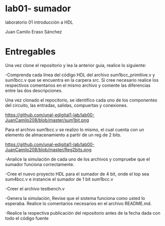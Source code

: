 # lab01- sumador 
laboratorio 01 introducción a HDL

Juan Camilo Eraso Sánchez

# Entregables

Una vez clone el repositorio y lea la anterior guia, realice lo siguiente:

-Comprenda cada línea del código HDL del archivo sum1bcc_primitive.v y sum1bcc.v que se encuentra en la carpera src. Si cree necesario realice los respectivos comentarios en el mismo archivo y comente las diferencias entre las dos descripciones.

Una vez clonado el repocitorio, se identifico cada uno de los componentes del circuito, las entradas, salidas, compuertas y conexiones.

https://github.com/unal-edigital1-lab/lab00-JuanCamilo208/blob/master/sum1bit.png

Para el archivo sum1bcc.v se realizo lo mismo, el cual cuenta con un elemento de almacenamiento a partir de un reg de 2 bits.

https://github.com/unal-edigital1-lab/lab00-JuanCamilo208/blob/master/Reg2bits.png

-Analice la simulación de cada uno de los archivos y compruebe que el sumador funciona correctamente.

-Cree el nuevo proyecto HDL para el sumador de 4 bit, onde el top sea sum4bcc.v e instancie el sumador de 1 bit sum1bcc.v

-Creer el archivo testbench.v

-Genera la simulación, Revise que el sistema funciona como usted lo esperaba. Realice lo comentarios necesarios en el archivo README.md.

-Realice la respectiva publicación del repositorio antes de la fecha dada con todo el código fuente

